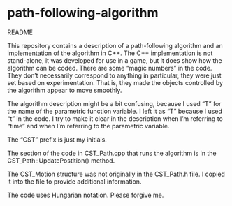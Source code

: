 # path-following-algorithm

README

This repository contains a description of a path-following algorithm and an implementation of the algorithm in C++.  The C++ implementation is not stand-alone, it was developed for use in a game, but it does show how the algorithm can be coded. There are some “magic numbers” in the code. They don’t necessarily correspond to anything in particular, they were just set based on experimentation. That is, they made the objects controlled by the algorithm appear to move smoothly.

The algorithm description might be a bit confusing, because I used “T” for the name of the parametric function variable. I left it as “T” because I used “t” in the code. I try to make it clear in the description when I’m referring to “time” and when I’m referring to the parametric variable.

The “CST” prefix is just my initials.

The section of the code in CST_Path.cpp that runs the algorithm is in the CST_Path::UpdatePostition() method.

The CST_Motion structure was not originally in the CST_Path.h file. I copied it into the file to provide additional information.

The code uses Hungarian notation. Please forgive me.
